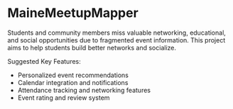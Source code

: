 # MaineMeetupMapper
Students and community members miss valuable networking, educational, and social
opportunities due to fragmented event information. This project aims to help students build
better networks and socialize.

Suggested Key Features:
* Personalized event recommendations
* Calendar integration and notifications
* Attendance tracking and networking features
* Event rating and review system
